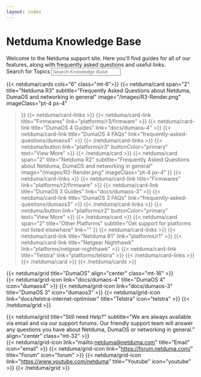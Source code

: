 ```yaml
---
layout: index
---
```


<!-- markdownlint-disable-next-line MD041 -->
<div class="py-16 container mx-auto max-w-screen-sm text-center flex flex-col gap-4">
  <h1 class="text-5xl tracking-wide">Netduma Knowledge Base</h1>
  <div class="text-text-secondary tracking-wide">Welcome to the Netduma support site. Here you'll find guides for all of our features, along with frequently asked questions and useful links.</div>
</div>


<div class="text-center flex flex-col items-center gap-4 py-16">
  <label for="search" class="text-2xl font-semibold tracking-wide">Search for Topics</label>
 <input class="max-w-xl w-full rounded-md grow py-2 px-3 shadow-sm focus:outline-none" placeholder="Search Knowledge Base" type="text" name="search"/>
</div>

{{< netduma/cards cols="6" class="mt-6">}}
  {{< netduma/card
    span="2" 
    title="Netduma R3" 
    subtitle="Frequently Asked Questions about Netduma, DumaOS and networking in general" 
    image="/images/R3-Render.png"
    imageClass="pt-4 px-4"
  >}}
    {{< netduma/card-links >}}
      {{< netduma/card-link title="Firmwares" link="platforms/r3/firmware" >}}
      {{< netduma/card-link title="DumaOS 4 Guides" link="docs/dumaos-4" >}}
      {{< netduma/card-link title="DumaOS 4 FAQs" link="frequently-asked-questions/dumaos4" >}}
    {{< /netduma/card-links >}}
    {{< netduma/button link="platforms/r3" buttonColor="primary" text="View More" >}}
  {{< /netduma/card >}}
  {{< netduma/card
    span="2" 
    title="Netduma R2" 
    subtitle="Frequently Asked Questions about Netduma, DumaOS and networking in general"
    image="/images/R2-Render.png"
    imageClass="pt-4 px-4"
  >}}
    {{< netduma/card-links >}}
      {{< netduma/card-link title="Firmwares" link="platforms/r2/firmware" >}}
      {{< netduma/card-link title="DumaOS 3 Guides" link="docs/dumaos-3" >}}
      {{< netduma/card-link title="DumaOS 3 FAQs" link="frequently-asked-questions/dumaos3" >}}
    {{< /netduma/card-links >}}
    {{< netduma/button link="platforms/r2" buttonColor="primary" text="View More" >}}
  {{< /netduma/card >}}
  {{< netduma/card
    span="2" 
    title="Other Platforms" 
    subtitle="Get support for platforms not listed elsewhere" 
    link=""
  >}}
    {{< netduma/card-links >}}
      {{< netduma/card-link title="Netduma R1" link="platforms/r1" >}}
      {{< netduma/card-link title="Netgear Nighthawk" link="platforms/netgear-nighthawk" >}}
      {{< netduma/card-link title="Telstra" link="platforms/telstra" >}}
    {{< /netduma/card-links >}}
  {{< /netduma/card >}}
{{< /netduma/cards >}}

{{< netduma/grid title="DumaOS" align="center" class="mt-16" >}}  
  {{< netduma/grid-icon link="docs/dumaos-4" title="DumaOS 4" icon="dumaos4" >}}
  {{< netduma/grid-icon link="docs/dumaos-3" title="DumaOS 3" icon="dumaos3" >}}
  {{< netduma/grid-icon link="docs/telstra-internet-optimiser" title="Telstra" icon="telstra" >}}
{{< /netduma/grid >}}

{{< netduma/grid title="Still need Help?" subtitle="We are always available via email and via our support forums. Our friendly support team will answer any questions you have about Netduma, DumaOS or networking in general." align="center" class="mt-32" >}}  
  {{< netduma/grid-icon link="mailto:netduma@netduma.com" title="Email" icon="email" >}}
  {{< netduma/grid-icon link="https://forum.netduma.com/" title="Forum" icon="forum" >}}
  {{< netduma/grid-icon link="https://www.youtube.com/netduma" title="Youtube" icon="youtube" >}}
{{< /netduma/grid >}}
